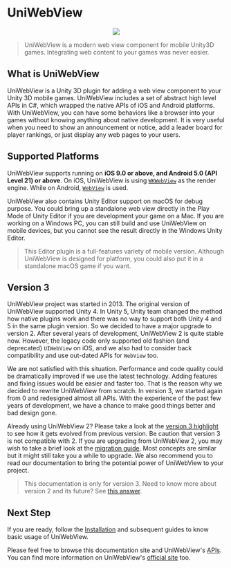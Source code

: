 # UniWebView

<center>
<img src="images/logo.png" data-rjs="2" />
</center>

> UniWebView is a modern web view component for mobile Unity3D games. Integrating web content to your games was never easier.

## What is UniWebView

UniWebView is a Unity 3D plugin for adding a web view component to your Unity 3D mobile games. UniWebView includes a set of abstract high level APIs in C#, which wrapped the native APIs of iOS and Android platforms. With UniWebView, you can have some behaviors like a browser into your games without knowing anything about native development. It is very useful when you need to show an announcement or notice, add a leader board for player rankings, or just display any web pages to your users.

## Supported Platforms

UniWebView supports running on **iOS 9.0 or above, and Android 5.0 (API Level 21) or above**. On iOS, UniWebView is using [`WKWebView`](https://developer.apple.com/reference/webkit/wkwebview) as the render engine. While on Android, [`WebView`](https://developer.android.com/reference/android/webkit/WebView.html) is used.

UniWebView also contains Unity Editor support on macOS for debug purpose. You could bring up a standalone web view directly in the Play Mode of Unity Editor if you are development your game on a Mac. If you are working on a Windows PC, you can still build and use UniWebView on mobile devices, but you cannot see the result directly in the Windows Unity Editor.

> This Editor plugin is a full-features variety of mobile version. Although UniWebView is designed for platform, you could also put it in a standalone macOS game if you want.

## Version 3

UniWebView project was started in 2013. The original version of UniWebView supported Unity 4. In Unity 5, Unity team changed the method how native plugins work and there was no way to support both Unity 4 and 5 in the same plugin version. So we decided to have a major upgrade to version 2. After several years of development, UniWebView 2 is quite stable now. However, the legacy code only supported old fashion (and deprecated) `UIWebView` on iOS, and we also had to consider back compatibility and use out-dated APIs for `WebView` too. 

We are not satisfied with this situation. Performance and code quality could be dramatically improved if we use the latest technology. Adding features and fixing issues would be easier and faster too. That is the reason why we decided to rewrite UniWebView from scratch. In version 3, we started again from 0 and redesigned almost all APIs. With the experience of the past few years of development, we have a chance to make good things better and bad design gone.

Already using UniWebView 2? Please take a look at the [version 3 highlight](version-highlight) to see how it gets evolved from previous version. Be caution that version 3 is not compatible with 2. If you are upgrading from UniWebView 2, you may wish to take a brief look at the [migration guide](migration-guide). Most concepts are similar but it might still take you a while to upgrade. We also recommend you to read our documentation to bring the potential power of UniWebView to your project.

> This documentation is only for version 3. Need to know more about version 2 and its future? See [this answer](/archived/3.1/faq?id=what-about-uniwebview-2).

## Next Step

If you are ready, follow the [Installation](/archived/3.1/installation) and subsequent guides to know basic usage of UniWebView.

Please feel free to browse this documentation site and UniWebView's [APIs](/archived/3.1/api/overview). You can find more information on UniWebView's [official site](https://uniwebview.com) too.
